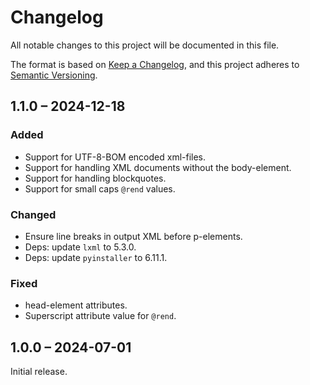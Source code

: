# Changelog

All notable changes to this project will be documented in this file.

The format is based on [Keep a Changelog](https://keepachangelog.com/), and this project adheres to [Semantic Versioning](https://semver.org/spec/v2.0.0.html).



## 1.1.0 – 2024-12-18

### Added

- Support for UTF-8-BOM encoded xml-files.
- Support for handling XML documents without the body-element.
- Support for handling blockquotes.
- Support for small caps `@rend` values.

### Changed

- Ensure line breaks in output XML before p-elements.
- Deps: update `lxml` to 5.3.0.
- Deps: update `pyinstaller` to 6.11.1.

### Fixed

- head-element attributes.
- Superscript attribute value for `@rend`.



## 1.0.0 – 2024-07-01

Initial release.
